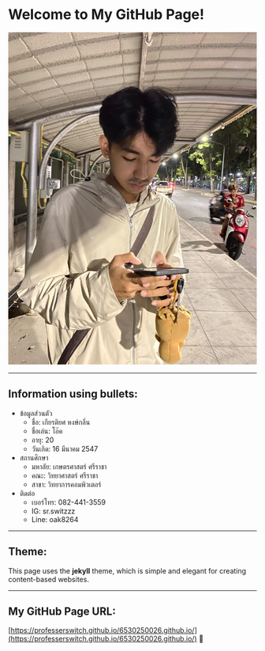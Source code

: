 # Welcome to My GitHub Page!

![oak](image.jpg)

---

## Information using bullets:
- ข้อมูลส่วนตัว
  - ชื่อ: เกียรติยศ หงษ์กลิ่น
  - ชื่อเล่น: โอ๊ค
  - อายุ: 20
  - วันเกิด: 16 มีนาคม 2547
- สถานศึกษา
  - มหาลัย: เกษตรศาสตร์ ศรีราชา
  - คณะ: วิทยาศาสตร์ ศรีราชา
  - สาขา: วิทยาการคอมพิวเตอร์
- ติดต่อ
  - เบอร์โทร: 082-441-3559
  - IG: sr.switzzz
  - Line: oak8264

---

## Theme:
This page uses the **jekyll** theme, which is simple and elegant for creating content-based websites.

---

## My GitHub Page URL:
[https://professerswitch.github.io/6530250026.github.io/](https://professerswitch.github.io/6530250026.github.io/) 🎉
